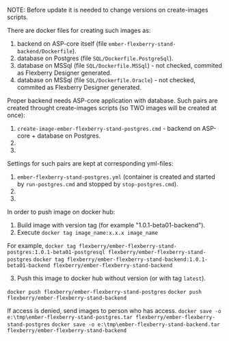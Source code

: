 NOTE: Before update it is needed to change versions on create-images scripts.

There are docker files for creating such images as:
1. backend on ASP-core itself (file `ember-flexberry-stand-backend/Dockerfile`).
2. database on Postgres (file `SQL/Dockerfile.PostgreSql`).
3. database on MSSql (file `SQL/Dockerfile.MSSql`) - not checked, commited as Flexberry Designer generated.
4. database on MSSql (file `SQL/Dockerfile.Oracle`) - not checked, commited as Flexberry Designer generated.

Proper backend needs ASP-core application with database. Such pairs are created throught create-images scripts (so TWO images will be created at once):
1. `create-image-ember-flexberry-stand-postgres.cmd` - backend on ASP-core + database on Postgres.
2.
3.

Settings for such pairs are kept at corresponding yml-files:
1. `ember-flexberry-stand-postgres.yml` (container is created and started by `run-postgres.cmd` and stopped by `stop-postgres.cmd`).
2.
3.


In order to push image on docker hub:
1) Build image with version tag (for example "1.0.1-beta01-backend").
2) Execute `docker tag image_name:x.x.x image_name`

For example, 
`docker tag flexberry/ember-flexberry-stand-postgres:1.0.1-beta01-postgresql flexberry/ember-flexberry-stand-postgres`
`docker tag flexberry/ember-flexberry-stand-backend:1.0.1-beta01-backend flexberry/ember-flexberry-stand-backend`

3) Push this image to docker hub without version (or with tag `latest`).

`docker push flexberry/ember-flexberry-stand-postgres`
`docker push flexberry/ember-flexberry-stand-backend`

If access is denied, send images to person who has access.
`docker save -o e:\tmp\ember-flexberry-stand-postgres.tar flexberry/ember-flexberry-stand-postgres`
`docker save -o e:\tmp\ember-flexberry-stand-backend.tar flexberry/ember-flexberry-stand-backend`

